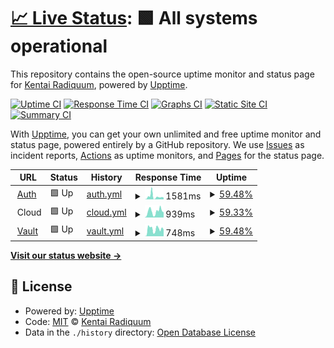 # [📈 Live Status](https://Radiquum.github.io/wah.su-uptime): <!--live status--> **🟩 All systems operational**

This repository contains the open-source uptime monitor and status page for [Kentai Radiquum](https://pawb.cf), powered by [Upptime](https://github.com/upptime/upptime).

[![Uptime CI](https://github.com/Radiquum/wah.su-uptime/workflows/Uptime%20CI/badge.svg)](https://github.com/Radiquum/wah.su-uptime/actions?query=workflow%3A%22Uptime+CI%22)
[![Response Time CI](https://github.com/Radiquum/wah.su-uptime/workflows/Response%20Time%20CI/badge.svg)](https://github.com/Radiquum/wah.su-uptime/actions?query=workflow%3A%22Response+Time+CI%22)
[![Graphs CI](https://github.com/Radiquum/wah.su-uptime/workflows/Graphs%20CI/badge.svg)](https://github.com/Radiquum/wah.su-uptime/actions?query=workflow%3A%22Graphs+CI%22)
[![Static Site CI](https://github.com/Radiquum/wah.su-uptime/workflows/Static%20Site%20CI/badge.svg)](https://github.com/Radiquum/wah.su-uptime/actions?query=workflow%3A%22Static+Site+CI%22)
[![Summary CI](https://github.com/Radiquum/wah.su-uptime/workflows/Summary%20CI/badge.svg)](https://github.com/Radiquum/wah.su-uptime/actions?query=workflow%3A%22Summary+CI%22)

With [Upptime](https://upptime.js.org), you can get your own unlimited and free uptime monitor and status page, powered entirely by a GitHub repository. We use [Issues](https://github.com/Radiquum/wah.su-uptime/issues) as incident reports, [Actions](https://github.com/Radiquum/wah.su-uptime/actions) as uptime monitors, and [Pages](https://Radiquum.github.io/wah.su-uptime) for the status page.

<!--start: status pages-->
<!-- This summary is generated by Upptime (https://github.com/upptime/upptime) -->
<!-- Do not edit this manually, your changes will be overwritten -->
<!-- prettier-ignore -->
| URL | Status | History | Response Time | Uptime |
| --- | ------ | ------- | ------------- | ------ |
| <img alt="" src="https://icons.duckduckgo.com/ip3/auth.wah.su.ico" height="13"> [Auth](https://auth.wah.su) | 🟩 Up | [auth.yml](https://github.com/Radiquum/wah.su-uptime/commits/HEAD/history/auth.yml) | <details><summary><img alt="Response time graph" src="./graphs/auth/response-time-week.png" height="20"> 1581ms</summary><br><a href="https://status.wah.su/history/auth"><img alt="Response time 2105" src="https://img.shields.io/endpoint?url=https%3A%2F%2Fraw.githubusercontent.com%2FRadiquum%2Fwah.su-uptime%2FHEAD%2Fapi%2Fauth%2Fresponse-time.json"></a><br><a href="https://status.wah.su/history/auth"><img alt="24-hour response time 985" src="https://img.shields.io/endpoint?url=https%3A%2F%2Fraw.githubusercontent.com%2FRadiquum%2Fwah.su-uptime%2FHEAD%2Fapi%2Fauth%2Fresponse-time-day.json"></a><br><a href="https://status.wah.su/history/auth"><img alt="7-day response time 1581" src="https://img.shields.io/endpoint?url=https%3A%2F%2Fraw.githubusercontent.com%2FRadiquum%2Fwah.su-uptime%2FHEAD%2Fapi%2Fauth%2Fresponse-time-week.json"></a><br><a href="https://status.wah.su/history/auth"><img alt="30-day response time 2105" src="https://img.shields.io/endpoint?url=https%3A%2F%2Fraw.githubusercontent.com%2FRadiquum%2Fwah.su-uptime%2FHEAD%2Fapi%2Fauth%2Fresponse-time-month.json"></a><br><a href="https://status.wah.su/history/auth"><img alt="1-year response time 2105" src="https://img.shields.io/endpoint?url=https%3A%2F%2Fraw.githubusercontent.com%2FRadiquum%2Fwah.su-uptime%2FHEAD%2Fapi%2Fauth%2Fresponse-time-year.json"></a></details> | <details><summary><a href="https://status.wah.su/history/auth">59.48%</a></summary><a href="https://status.wah.su/history/auth"><img alt="All-time uptime 89.00%" src="https://img.shields.io/endpoint?url=https%3A%2F%2Fraw.githubusercontent.com%2FRadiquum%2Fwah.su-uptime%2FHEAD%2Fapi%2Fauth%2Fuptime.json"></a><br><a href="https://status.wah.su/history/auth"><img alt="24-hour uptime 78.97%" src="https://img.shields.io/endpoint?url=https%3A%2F%2Fraw.githubusercontent.com%2FRadiquum%2Fwah.su-uptime%2FHEAD%2Fapi%2Fauth%2Fuptime-day.json"></a><br><a href="https://status.wah.su/history/auth"><img alt="7-day uptime 59.48%" src="https://img.shields.io/endpoint?url=https%3A%2F%2Fraw.githubusercontent.com%2FRadiquum%2Fwah.su-uptime%2FHEAD%2Fapi%2Fauth%2Fuptime-week.json"></a><br><a href="https://status.wah.su/history/auth"><img alt="30-day uptime 89.00%" src="https://img.shields.io/endpoint?url=https%3A%2F%2Fraw.githubusercontent.com%2FRadiquum%2Fwah.su-uptime%2FHEAD%2Fapi%2Fauth%2Fuptime-month.json"></a><br><a href="https://status.wah.su/history/auth"><img alt="1-year uptime 89.00%" src="https://img.shields.io/endpoint?url=https%3A%2F%2Fraw.githubusercontent.com%2FRadiquum%2Fwah.su-uptime%2FHEAD%2Fapi%2Fauth%2Fuptime-year.json"></a></details>
| <img alt="" src="https://icons.duckduckgo.com/ip3/cloud.wah.su.ico" height="13"> Cloud | 🟩 Up | [cloud.yml](https://github.com/Radiquum/wah.su-uptime/commits/HEAD/history/cloud.yml) | <details><summary><img alt="Response time graph" src="./graphs/cloud/response-time-week.png" height="20"> 939ms</summary><br><a href="https://status.wah.su/history/cloud"><img alt="Response time 1548" src="https://img.shields.io/endpoint?url=https%3A%2F%2Fraw.githubusercontent.com%2FRadiquum%2Fwah.su-uptime%2FHEAD%2Fapi%2Fcloud%2Fresponse-time.json"></a><br><a href="https://status.wah.su/history/cloud"><img alt="24-hour response time 820" src="https://img.shields.io/endpoint?url=https%3A%2F%2Fraw.githubusercontent.com%2FRadiquum%2Fwah.su-uptime%2FHEAD%2Fapi%2Fcloud%2Fresponse-time-day.json"></a><br><a href="https://status.wah.su/history/cloud"><img alt="7-day response time 939" src="https://img.shields.io/endpoint?url=https%3A%2F%2Fraw.githubusercontent.com%2FRadiquum%2Fwah.su-uptime%2FHEAD%2Fapi%2Fcloud%2Fresponse-time-week.json"></a><br><a href="https://status.wah.su/history/cloud"><img alt="30-day response time 1548" src="https://img.shields.io/endpoint?url=https%3A%2F%2Fraw.githubusercontent.com%2FRadiquum%2Fwah.su-uptime%2FHEAD%2Fapi%2Fcloud%2Fresponse-time-month.json"></a><br><a href="https://status.wah.su/history/cloud"><img alt="1-year response time 1548" src="https://img.shields.io/endpoint?url=https%3A%2F%2Fraw.githubusercontent.com%2FRadiquum%2Fwah.su-uptime%2FHEAD%2Fapi%2Fcloud%2Fresponse-time-year.json"></a></details> | <details><summary><a href="https://status.wah.su/history/cloud">59.33%</a></summary><a href="https://status.wah.su/history/cloud"><img alt="All-time uptime 89.08%" src="https://img.shields.io/endpoint?url=https%3A%2F%2Fraw.githubusercontent.com%2FRadiquum%2Fwah.su-uptime%2FHEAD%2Fapi%2Fcloud%2Fuptime.json"></a><br><a href="https://status.wah.su/history/cloud"><img alt="24-hour uptime 77.93%" src="https://img.shields.io/endpoint?url=https%3A%2F%2Fraw.githubusercontent.com%2FRadiquum%2Fwah.su-uptime%2FHEAD%2Fapi%2Fcloud%2Fuptime-day.json"></a><br><a href="https://status.wah.su/history/cloud"><img alt="7-day uptime 59.33%" src="https://img.shields.io/endpoint?url=https%3A%2F%2Fraw.githubusercontent.com%2FRadiquum%2Fwah.su-uptime%2FHEAD%2Fapi%2Fcloud%2Fuptime-week.json"></a><br><a href="https://status.wah.su/history/cloud"><img alt="30-day uptime 89.08%" src="https://img.shields.io/endpoint?url=https%3A%2F%2Fraw.githubusercontent.com%2FRadiquum%2Fwah.su-uptime%2FHEAD%2Fapi%2Fcloud%2Fuptime-month.json"></a><br><a href="https://status.wah.su/history/cloud"><img alt="1-year uptime 89.08%" src="https://img.shields.io/endpoint?url=https%3A%2F%2Fraw.githubusercontent.com%2FRadiquum%2Fwah.su-uptime%2FHEAD%2Fapi%2Fcloud%2Fuptime-year.json"></a></details>
| <img alt="" src="https://icons.duckduckgo.com/ip3/vault.wah.su.ico" height="13"> [Vault](https://vault.wah.su) | 🟩 Up | [vault.yml](https://github.com/Radiquum/wah.su-uptime/commits/HEAD/history/vault.yml) | <details><summary><img alt="Response time graph" src="./graphs/vault/response-time-week.png" height="20"> 748ms</summary><br><a href="https://status.wah.su/history/vault"><img alt="Response time 787" src="https://img.shields.io/endpoint?url=https%3A%2F%2Fraw.githubusercontent.com%2FRadiquum%2Fwah.su-uptime%2FHEAD%2Fapi%2Fvault%2Fresponse-time.json"></a><br><a href="https://status.wah.su/history/vault"><img alt="24-hour response time 670" src="https://img.shields.io/endpoint?url=https%3A%2F%2Fraw.githubusercontent.com%2FRadiquum%2Fwah.su-uptime%2FHEAD%2Fapi%2Fvault%2Fresponse-time-day.json"></a><br><a href="https://status.wah.su/history/vault"><img alt="7-day response time 748" src="https://img.shields.io/endpoint?url=https%3A%2F%2Fraw.githubusercontent.com%2FRadiquum%2Fwah.su-uptime%2FHEAD%2Fapi%2Fvault%2Fresponse-time-week.json"></a><br><a href="https://status.wah.su/history/vault"><img alt="30-day response time 787" src="https://img.shields.io/endpoint?url=https%3A%2F%2Fraw.githubusercontent.com%2FRadiquum%2Fwah.su-uptime%2FHEAD%2Fapi%2Fvault%2Fresponse-time-month.json"></a><br><a href="https://status.wah.su/history/vault"><img alt="1-year response time 787" src="https://img.shields.io/endpoint?url=https%3A%2F%2Fraw.githubusercontent.com%2FRadiquum%2Fwah.su-uptime%2FHEAD%2Fapi%2Fvault%2Fresponse-time-year.json"></a></details> | <details><summary><a href="https://status.wah.su/history/vault">59.48%</a></summary><a href="https://status.wah.su/history/vault"><img alt="All-time uptime 89.12%" src="https://img.shields.io/endpoint?url=https%3A%2F%2Fraw.githubusercontent.com%2FRadiquum%2Fwah.su-uptime%2FHEAD%2Fapi%2Fvault%2Fuptime.json"></a><br><a href="https://status.wah.su/history/vault"><img alt="24-hour uptime 78.97%" src="https://img.shields.io/endpoint?url=https%3A%2F%2Fraw.githubusercontent.com%2FRadiquum%2Fwah.su-uptime%2FHEAD%2Fapi%2Fvault%2Fuptime-day.json"></a><br><a href="https://status.wah.su/history/vault"><img alt="7-day uptime 59.48%" src="https://img.shields.io/endpoint?url=https%3A%2F%2Fraw.githubusercontent.com%2FRadiquum%2Fwah.su-uptime%2FHEAD%2Fapi%2Fvault%2Fuptime-week.json"></a><br><a href="https://status.wah.su/history/vault"><img alt="30-day uptime 89.12%" src="https://img.shields.io/endpoint?url=https%3A%2F%2Fraw.githubusercontent.com%2FRadiquum%2Fwah.su-uptime%2FHEAD%2Fapi%2Fvault%2Fuptime-month.json"></a><br><a href="https://status.wah.su/history/vault"><img alt="1-year uptime 89.12%" src="https://img.shields.io/endpoint?url=https%3A%2F%2Fraw.githubusercontent.com%2FRadiquum%2Fwah.su-uptime%2FHEAD%2Fapi%2Fvault%2Fuptime-year.json"></a></details>

<!--end: status pages-->

[**Visit our status website →**](https://Radiquum.github.io/wah.su-uptime)

## 📄 License

- Powered by: [Upptime](https://github.com/upptime/upptime)
- Code: [MIT](./LICENSE) © [Kentai Radiquum](https://pawb.cf)
- Data in the `./history` directory: [Open Database License](https://opendatacommons.org/licenses/odbl/1-0/)
